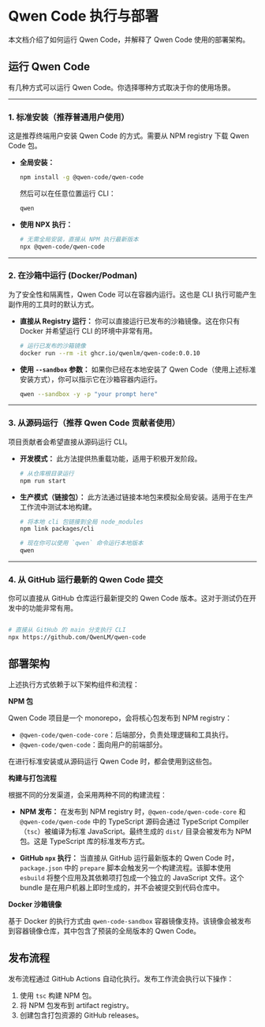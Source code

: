 # Qwen Code 执行与部署

本文档介绍了如何运行 Qwen Code，并解释了 Qwen Code 使用的部署架构。

## 运行 Qwen Code

有几种方式可以运行 Qwen Code。你选择哪种方式取决于你的使用场景。

---

### 1. 标准安装（推荐普通用户使用）

这是推荐终端用户安装 Qwen Code 的方式。需要从 NPM registry 下载 Qwen Code 包。

- **全局安装：**

  ```bash
  npm install -g @qwen-code/qwen-code
  ```

  然后可以在任意位置运行 CLI：

  ```bash
  qwen
  ```

- **使用 NPX 执行：**

  ```bash
  # 无需全局安装，直接从 NPM 执行最新版本
  npx @qwen-code/qwen-code
  ```

---

### 2. 在沙箱中运行 (Docker/Podman)

为了安全性和隔离性，Qwen Code 可以在容器内运行。这也是 CLI 执行可能产生副作用的工具时的默认方式。

- **直接从 Registry 运行：**
  你可以直接运行已发布的沙箱镜像。这在你只有 Docker 并希望运行 CLI 的环境中非常有用。
  ```bash
  # 运行已发布的沙箱镜像
  docker run --rm -it ghcr.io/qwenlm/qwen-code:0.0.10
  ```
- **使用 `--sandbox` 参数：**
  如果你已经在本地安装了 Qwen Code（使用上述标准安装方式），你可以指示它在沙箱容器内运行。
  ```bash
  qwen --sandbox -y -p "your prompt here"
  ```

---

### 3. 从源码运行（推荐 Qwen Code 贡献者使用）

项目贡献者会希望直接从源码运行 CLI。

- **开发模式：**
  此方法提供热重载功能，适用于积极开发阶段。
  ```bash
  # 从仓库根目录运行
  npm run start
  ```
- **生产模式（链接包）：**
  此方法通过链接本地包来模拟全局安装。适用于在生产工作流中测试本地构建。

  ```bash
  # 将本地 cli 包链接到全局 node_modules
  npm link packages/cli

  # 现在你可以使用 `qwen` 命令运行本地版本
  qwen
  ```

---

### 4. 从 GitHub 运行最新的 Qwen Code 提交

你可以直接从 GitHub 仓库运行最新提交的 Qwen Code 版本。这对于测试仍在开发中的功能非常有用。

```bash

# 直接从 GitHub 的 main 分支执行 CLI
npx https://github.com/QwenLM/qwen-code
```

## 部署架构

上述执行方式依赖于以下架构组件和流程：

**NPM 包**

Qwen Code 项目是一个 monorepo，会将核心包发布到 NPM registry：

- `@qwen-code/qwen-code-core`：后端部分，负责处理逻辑和工具执行。
- `@qwen-code/qwen-code`：面向用户的前端部分。

在进行标准安装或从源码运行 Qwen Code 时，都会使用到这些包。

**构建与打包流程**

根据不同的分发渠道，会采用两种不同的构建流程：

- **NPM 发布：** 在发布到 NPM registry 时，`@qwen-code/qwen-code-core` 和 `@qwen-code/qwen-code` 中的 TypeScript 源码会通过 TypeScript Compiler（`tsc`）被编译为标准 JavaScript。最终生成的 `dist/` 目录会被发布为 NPM 包。这是 TypeScript 库的标准发布方式。

- **GitHub `npx` 执行：** 当直接从 GitHub 运行最新版本的 Qwen Code 时，`package.json` 中的 `prepare` 脚本会触发另一个构建流程。该脚本使用 `esbuild` 将整个应用及其依赖项打包成一个独立的 JavaScript 文件。这个 bundle 是在用户机器上即时生成的，并不会被提交到代码仓库中。

**Docker 沙箱镜像**

基于 Docker 的执行方式由 `qwen-code-sandbox` 容器镜像支持。该镜像会被发布到容器镜像仓库，其中包含了预装的全局版本的 Qwen Code。

## 发布流程

发布流程通过 GitHub Actions 自动化执行。发布工作流会执行以下操作：

1.  使用 `tsc` 构建 NPM 包。
2.  将 NPM 包发布到 artifact registry。
3.  创建包含打包资源的 GitHub releases。
